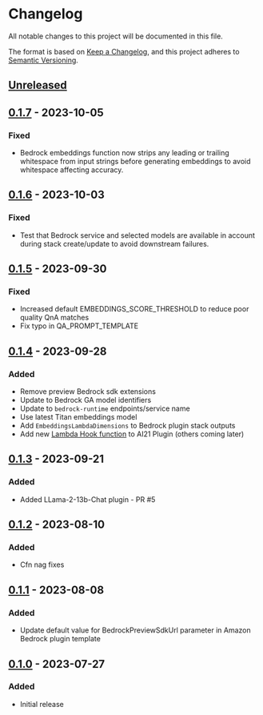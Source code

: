 # Changelog
All notable changes to this project will be documented in this file.

The format is based on [Keep a Changelog](https://keepachangelog.com/en/1.0.0/),
and this project adheres to [Semantic Versioning](https://semver.org/spec/v2.0.0.html).

## [Unreleased]

## [0.1.7] - 2023-10-05
### Fixed
- Bedrock embeddings function now strips any leading or trailing whitespace from input strings before generating embeddings to avoid whitespace affecting accuracy.

## [0.1.6] - 2023-10-03
### Fixed
- Test that Bedrock service and selected models are available in account during stack create/update to avoid downstream failures.

## [0.1.5] - 2023-09-30
### Fixed
- Increased default EMBEDDINGS_SCORE_THRESHOLD to reduce poor quality QnA matches
- Fix typo in QA_PROMPT_TEMPLATE

## [0.1.4] - 2023-09-28
### Added
- Remove preview Bedrock sdk extensions
- Update to Bedrock GA model identifiers
- Update to `bedrock-runtime` endpoints/service name
- Use latest Titan embeddings model
- Add `EmbeddingsLambdaDimensions` to Bedrock plugin stack outputs
- Add new [Lambda Hook function](./README.md#optional-use-the-llm-as-a-fallback-source-of-answers-using-lambda-hooks-with-customnomatchesno_hits) to AI21 Plugin (others coming later)  

## [0.1.3] - 2023-09-21
### Added
- Added LLama-2-13b-Chat plugin - PR #5

## [0.1.2] - 2023-08-10
### Added
- Cfn nag fixes

## [0.1.1] - 2023-08-08
### Added
- Update default value for BedrockPreviewSdkUrl parameter in Amazon Bedrock plugin template

## [0.1.0] - 2023-07-27
### Added
- Initial release

[Unreleased]: https://github.com/aws-samples/qnabot-on-aws-plugin-samples/compare/v0.1.6...develop
[0.1.7]: https://github.com/aws-samples/qnabot-on-aws-plugin-samples/releases/tag/v0.1.7
[0.1.6]: https://github.com/aws-samples/qnabot-on-aws-plugin-samples/releases/tag/v0.1.6
[0.1.5]: https://github.com/aws-samples/qnabot-on-aws-plugin-samples/releases/tag/v0.1.5
[0.1.4]: https://github.com/aws-samples/qnabot-on-aws-plugin-samples/releases/tag/v0.1.4
[0.1.3]: https://github.com/aws-samples/qnabot-on-aws-plugin-samples/releases/tag/v0.1.3
[0.1.2]: https://github.com/aws-samples/qnabot-on-aws-plugin-samples/releases/tag/v0.1.2
[0.1.1]: https://github.com/aws-samples/qnabot-on-aws-plugin-samples/releases/tag/v0.1.1
[0.1.0]: https://github.com/aws-samples/qnabot-on-aws-plugin-samples/releases/tag/v0.1.0
